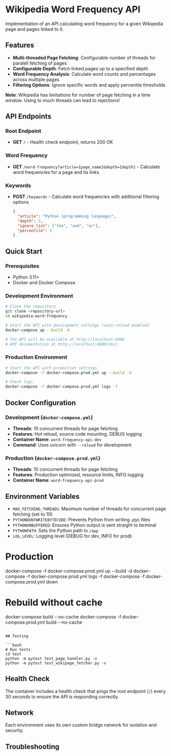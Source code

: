 # Wikipedia Word Frequency API

Implementation of an API calculating word frequency for a given Wikipedia page and pages linked to it.

## Features

- **Multi-threaded Page Fetching**: Configurable number of threads for paralell fetching of pages
- **Configurable Depth**: Fetch linked pages up to a specified depth
- **Word Frequency Analysis**: Calculate word counts and percentages across multiple pages
- **Filtering Options**: Ignore specific words and apply percentile thresholds

**Note**: Wikipedia has limitations for number of page fetching in a time window. Using to much threads can lead to rejections!

## API Endpoints

### Root Endpoint
- **GET** `/` - Health check endpoint, returns 200 OK

### Word Frequency
- **GET** `/word-frequency?article={page_name}&depth={depth}` - Calculate word frequencies for a page and its links

### Keywords
- **POST** `/keywords` - Calculate word frequencies with additional filtering options
  ```json
  {
    "article": "Python (programming language)",
    "depth": 2,
    "ignore_list": ["the", "and", "or"],
    "percentile": 5
  }
  ```

## Quick Start

### Prerequisites
- Python 3.11+
- Docker and Docker Compose

### Development Environment

```bash
# Clone the repository
git clone <repository-url>
cd wikipedia-word-frequency

# Start the API with development settings (auto-reload enabled)
docker-compose up --build -d

# The API will be available at http://localhost:8000
# API documentation at http://localhost:8000/docs
```

### Production Environment

```bash
# Start the API with production settings
docker-compose -f docker-compose.prod.yml up --build -d

# Check logs
docker-compose -f docker-compose.prod.yml logs -f
```

## Docker Configuration

### Development (`docker-compose.yml`)
- **Threads**: 10 concurrent threads for page fetching
- **Features**: Hot reload, source code mounting, DEBUG logging
- **Container Name**: `word-frequency-api-dev`
- **Command**: Uses uvicorn with `--reload` for development

### Production (`docker-compose.prod.yml`)
- **Threads**: 10 concurrent threads for page fetching
- **Features**: Production optimized, resource limits, INFO logging
- **Container Name**: `word-frequency-api-prod`


## Environment Variables

- `MAX_FETCHING_THREADS`: Maximum number of threads for concurrent page fetching (set to 10)
- `PYTHONDONTWRITEBYTECODE`: Prevents Python from writing .pyc files
- `PYTHONUNBUFFERED`: Ensures Python output is sent straight to terminal
- `PYTHONPATH`: Sets the Python path to `/app`
- `LOG_LEVEL`: Logging level (DEBUG for dev, INFO for prod)


# Production
docker-compose -f docker-compose.prod.yml up --build -d
docker-compose -f docker-compose.prod.yml logs -f
docker-compose -f docker-compose.prod.yml down

# Rebuild without cache
docker-compose build --no-cache
docker-compose -f docker-compose.prod.yml build --no-cache
```

## Testing

```bash
# Run tests
cd test
python -m pytest test_page_handler.py -v
python -m pytest test_wikipage_fetcher.py -v
```

## Health Check

The container includes a health check that pings the root endpoint (`/`) every 30 seconds to ensure the API is responding correctly.

## Network

Each environment uses its own custom bridge network for isolation and security.

## Troubleshooting

